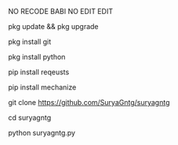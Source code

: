 NO RECODE BABI NO EDIT EDIT


pkg update && pkg upgrade

pkg install git

pkg install python

pip install reqeusts

pip install mechanize

git clone https://github.com/SuryaGntg/suryagntg


cd suryagntg


python suryagntg.py
